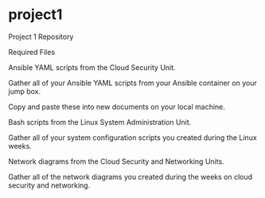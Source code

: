 # project1
Project 1 Repository

Required Files


Ansible YAML scripts from the Cloud Security Unit.


Gather all of your Ansible YAML scripts from your Ansible container on your jump box.


Copy and paste these into new documents on your local machine.




Bash scripts from the Linux System Administration Unit.

Gather all of your system configuration scripts you created during the Linux weeks.



Network diagrams from the Cloud Security and Networking Units.

Gather all of the network diagrams you created during the weeks on cloud security and networking.
